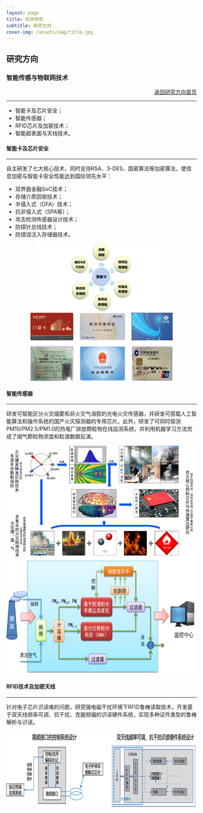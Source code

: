 ```yaml
---
layout: page
title: 科学研究
subtitle: 研究方向
cover-img: /assets/img/title.jpg
---
```

<!--
 * @Author: Conghao Wong
 * @Date: 2023-03-08 19:13:03
 * @LastEditors: Conghao Wong
 * @LastEditTime: 2023-03-14 09:44:57
 * @Description: file content
 * @Github: https://cocoon2wong.github.io
 * Copyright 2023 Conghao Wong, All Rights Reserved.
-->

<link rel="stylesheet" type="text/css" href="/assets/css/user.css">

## 研究方向

<div class="t_grid_back">
    <div>
        <h3>智能传感与物联网技术</h3>
    </div>
    <div align="right">
        <a class="btn btn-info btn-lg get-started-btn btn_dark" href="/researchs/researchs_index">返回研究方向首页</a>
    </div>
</div>

---

- 智能卡及芯片安全；
- 智能传感器；
- RFID芯片及加密技术；
- 智能超表面与天线技术。

#### 智能卡及芯片安全
---

自主研发了七大核心技术，同时支持RSA、3-DES、国密算法等加密算法，使信息加密与智能卡安全性能达到国际领先水平：

- 双界面金融SoC技术；
- 存储介质回收技术；
- 半侵入式（DFA）技术；
- 抗非侵入式（SPA等）；
- 攻击检测传感器设计技术；
- 防探针总线技术；
- 防错误注入存储器技术。

<div style="text-align: center;">
    <img style="height: 180px;" src="/assets/img/researchs/7/image001.png">
    <img style="height: 180px;" src="/assets/img/researchs/7/image003.png">
</div> 

#### 智能传感器
---

研发可智能区分火灾烟雾和非火灾气溶胶的光电火灾传感器，并研发可搭载人工智能算法和操作系统的国产火灾探测器的专用芯片。此外，研发了可同时探测PM10/PM2.5/PM1.0的热电厂排放颗粒物在线监测系统，并利用机器学习方法完成了烟气颗粒物浓度和粒谱数据反演。

<div style="text-align: center;">
    <img style="height: 300px;" src="/assets/img/researchs/7/image004.png">
    <img style="height: 300px;" src="/assets/img/researchs/7/image005.png">
</div> 

#### RFID技术及加密天线
---

针对电子芯片识读难的问题，研究强电磁干扰环境下RFID鲁棒读取技术，开发基于双天线频率可调、抗干扰、克服频偏的识读硬件系统，实现多种证件类型的鲁棒解析与识读。

<div style="text-align: center;">
    <img style="height: 200px;" src="/assets/img/researchs/7/image006.png">
</div> 



